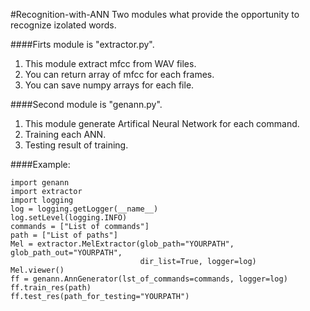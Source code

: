 #Recognition-with-ANN
Two modules what provide the opportunity to recognize izolated words.

####Firts module is "extractor.py".
1. This module extract mfcc from WAV files.
2. You can return array of mfcc for each frames.
3. You can save numpy arrays for each file.

####Second module is "genann.py".
1. This module generate Artifical Neural Network for each command.
2. Training each ANN.
3. Testing result of training.

####Example:
```
import genann
import extractor
import logging
log = logging.getLogger(__name__)
log.setLevel(logging.INFO)
commands = ["List of commands"]
path = ["List of paths"]
Mel = extractor.MelExtractor(glob_path="YOURPATH", glob_path_out="YOURPATH",
                             dir_list=True, logger=log)
Mel.viewer()
ff = genann.AnnGenerator(lst_of_commands=commands, logger=log)
ff.train_res(path)
ff.test_res(path_for_testing="YOURPATH")
```
